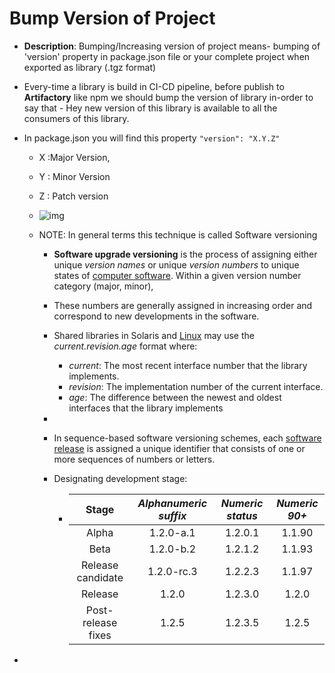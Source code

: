 # Bump Version of Project

- **Description**: Bumping/Increasing version of project means-  bumping of 'version' property in package.json file or your  complete project when exported as library (.tgz format)

- Every-time a library is build in CI-CD pipeline, before publish to **Artifactory** like npm we should bump the version of library in-order to say that - Hey new version of this library is available to all the consumers of this library.

- In package.json you will find this property  `"version": "X.Y.Z"` 

  - X :Major Version,

  - Y : Minor Version 

  - Z : Patch version

  - ![img](https://upload.wikimedia.org/wikipedia/commons/thumb/8/82/Semver.jpg/220px-Semver.jpg)

  - NOTE: In general terms this technique is called Software versioning

    - **Software upgrade versioning** is the process of assigning either unique *version names* or unique *version numbers* to unique states of [computer software](https://en.wikipedia.org/wiki/Computer_software). Within a given version number category (major, minor), 

    - These numbers are generally assigned in increasing order and correspond to new developments in the software.

    - Shared libraries in Solaris and [Linux](https://en.wikipedia.org/wiki/Linux) may use the *current.revision.age* format where:

      - *current*: The most recent interface number that the library implements.
      - *revision*: The implementation number of the current interface.
      - *age*: The difference between the newest and oldest interfaces that the library implements

    - 

    - In sequence-based software versioning schemes, each [software release](https://en.wikipedia.org/wiki/Software_release) is assigned a unique identifier that consists of one or more sequences of numbers or letters.

    - Designating development stage:

      

      - |       Stage        | *Alphanumeric suffix* | *Numeric status* | *Numeric 90+* |
        | :----------------: | :-------------------: | :--------------: | :-----------: |
        |       Alpha        |       1.2.0-a.1       |     1.2.0.1      |    1.1.90     |
        |        Beta        |       1.2.0-b.2       |     1.2.1.2      |    1.1.93     |
        | Release candidate  |      1.2.0-rc.3       |     1.2.2.3      |    1.1.97     |
        |      Release       |         1.2.0         |     1.2.3.0      |     1.2.0     |
        | Post-release fixes |         1.2.5         |     1.2.3.5      |     1.2.5     |

- 

